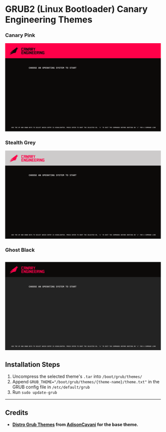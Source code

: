 # GRUB2 (Linux Bootloader) Canary Engineering Themes

### Canary Pink
![Canary Pink](https://github.com/Canary-Engineering/GRUB2-Canary-Themes/blob/main/canary-pink/background.png?raw=true)
### Stealth Grey
![ECanary Stealth Grey](https://github.com/Canary-Engineering/GRUB2-Canary-Themes/blob/main/canary-stealth-grey/background.png?raw=true)
### Ghost Black
![Canary Ghost Black](https://github.com/Canary-Engineering/GRUB2-Canary-Themes/blob/main/canary-ghost-black/background.png?raw=true)
---

## Installation Steps
1. Uncompress the selected theme's ``.tar`` into ``/boot/grub/themes/``
2. Append ``GRUB_THEME="/boot/grub/themes/{theme-name}/theme.txt"`` in the GRUB config file in ``/etc/default/grub``
3. Run ``sudo update-grub``

---

## Credits
* **[Distro Grub Themes](https://github.com/AdisonCavani/distro-grub-themes) from [AdisonCavani](https://github.com/AdisonCavani) for the base theme.**

